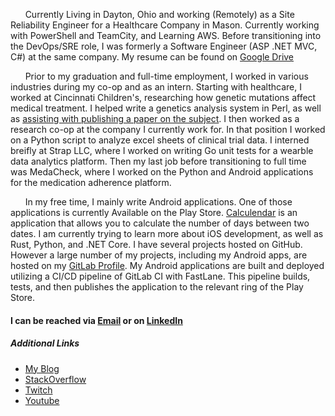 &nbsp;&nbsp;&nbsp;&nbsp;&nbsp;&nbsp;Currently Living in Dayton, Ohio and working (Remotely) as a Site Reliability Engineer for a Healthcare Company in Mason. Currently working with PowerShell and TeamCity, and Learning AWS. Before transitioning into the DevOps/SRE role, I was formerly a Software Engineer (ASP .NET MVC, C#) at the same company. My resume can be found on [Google Drive](https://drive.google.com/open?id=1SzQw_9FmnZ_4mQ8AgT9UX7e4CGwc9_7mmHsJlqcZcPU)

&nbsp;&nbsp;&nbsp;&nbsp;&nbsp;&nbsp;Prior to my graduation and full-time employment, I worked in various industries during my co-op and as an intern. Starting with healthcare, I worked at Cincinnati Children's, researching how genetic mutations affect medical treatment. I helped write a genetics analysis system in Perl, as well as [assisting with publishing a paper on the subject](https://www.ncbi.nlm.nih.gov/pmc/articles/PMC4119178/). I then worked as a research co-op at the company I currently work for. In that position I worked on a Python script to analyze excel sheets of clinical trial data. I interned breifly at Strap LLC, where I worked on writing Go unit tests for a wearble data analytics platform. Then my last job before transitioning to full time was MedaCheck, where I worked on the Python and Android applications for the medication adherence platform. 

&nbsp;&nbsp;&nbsp;&nbsp;&nbsp;&nbsp;In my free time, I mainly write Android applications. One of those applications is currently Available on the Play Store. [Calculendar](https://play.google.com/store/apps/details?id=com.kennethfechter.calculendar) is an application that allows you to calculate the number of days between two dates. I am currently trying to learn more about iOS development, as well as Rust, Python, and .NET Core. I have several projects hosted on GitHub. However a large number of my projects, including my Android apps, are hosted on my [GitLab Profile](https://gitlab.com/kenneth.fechter). My Android applications are built and deployed utilizing a CI/CD pipeline of GitLab CI with FastLane. This pipeline builds, tests, and then publishes the application to the relevant ring of the Play Store.


#### I can be reached via [Email](mailto:kenneth.fechter@gmail.com) or on [LinkedIn](https://www.linkedin.com/in/kafechter)

##### Additional Links

* [My Blog](https://medium.com/@kenneth.fechter)
* [StackOverflow](https://stackoverflow.com/users/3500033/fullmetal99012)
* [Twitch](https://www.twitch.tv/fullmetal99012)
* [Youtube](https://www.youtube.com/c/KennethFechter)
